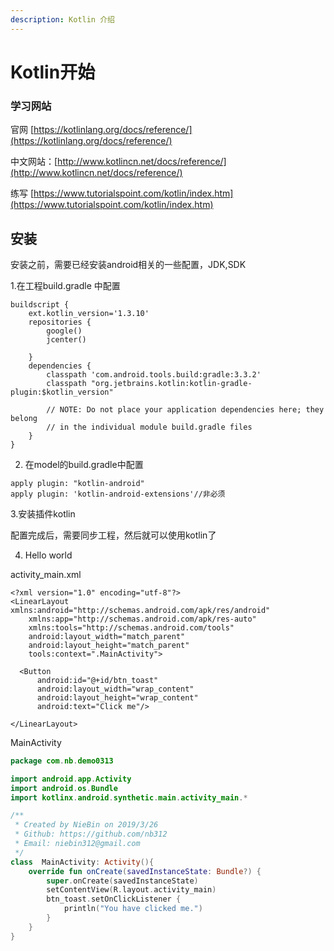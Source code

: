```yaml
---
description: Kotlin 介绍
---
```


# Kotlin开始

### 学习网站

官网 [https://kotlinlang.org/docs/reference/](https://kotlinlang.org/docs/reference/)

中文网站：[http://www.kotlincn.net/docs/reference/](http://www.kotlincn.net/docs/reference/)

练写 [https://www.tutorialspoint.com/kotlin/index.htm](https://www.tutorialspoint.com/kotlin/index.htm)

## 安装

安装之前，需要已经安装android相关的一些配置，JDK,SDK

1.在工程build.gradle 中配置

```text
buildscript {
    ext.kotlin_version='1.3.10'
    repositories {
        google()
        jcenter()
        
    }
    dependencies {
        classpath 'com.android.tools.build:gradle:3.3.2'
        classpath "org.jetbrains.kotlin:kotlin-gradle-plugin:$kotlin_version"

        // NOTE: Do not place your application dependencies here; they belong
        // in the individual module build.gradle files
    }
}
```

2. 在model的build.gradle中配置

```text
apply plugin: "kotlin-android"
apply plugin: 'kotlin-android-extensions'//非必须
```

3.安装插件kotlin

配置完成后，需要同步工程，然后就可以使用kotlin了

4. Hello world

activity\_main.xml

```markup
<?xml version="1.0" encoding="utf-8"?>
<LinearLayout xmlns:android="http://schemas.android.com/apk/res/android"
    xmlns:app="http://schemas.android.com/apk/res-auto"
    xmlns:tools="http://schemas.android.com/tools"
    android:layout_width="match_parent"
    android:layout_height="match_parent"
    tools:context=".MainActivity">

  <Button
      android:id="@+id/btn_toast"
      android:layout_width="wrap_content"
      android:layout_height="wrap_content" 
      android:text="Click me"/>

</LinearLayout>
```

MainActivity

```kotlin
package com.nb.demo0313

import android.app.Activity
import android.os.Bundle
import kotlinx.android.synthetic.main.activity_main.*

/**
 * Created by NieBin on 2019/3/26
 * Github: https://github.com/nb312
 * Email: niebin312@gmail.com
 */
class  MainActivity: Activity(){
    override fun onCreate(savedInstanceState: Bundle?) {
        super.onCreate(savedInstanceState)
        setContentView(R.layout.activity_main)
        btn_toast.setOnClickListener {
            println("You have clicked me.")
        }
    }
}
```







